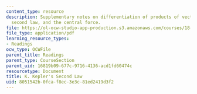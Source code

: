 ```yaml
---
content_type: resource
description: Supplementary notes on differentiation of products of vectors, Kepler's
  second law, and the central force.
file: https://ol-ocw-studio-app-production.s3.amazonaws.com/courses/18-02-multivariable-calculus-fall-2007/8051542b0fcaf8ec3e3c81ed2419d3f2_kepler_secnd_law.pdf
file_type: application/pdf
learning_resource_types:
- Readings
ocw_type: OCWFile
parent_title: Readings
parent_type: CourseSection
parent_uid: 16819b09-677c-9716-4136-acd1fd60474c
resourcetype: Document
title: K. Kepler's Second Law
uid: 8051542b-0fca-f8ec-3e3c-81ed2419d3f2
---
```

